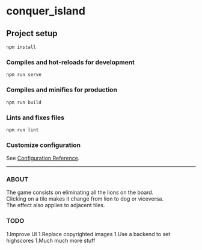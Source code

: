 # conquer_island

## Project setup
```
npm install
```

### Compiles and hot-reloads for development
```
npm run serve
```

### Compiles and minifies for production
```
npm run build
```

### Lints and fixes files
```
npm run lint
```

### Customize configuration
See [Configuration Reference](https://cli.vuejs.org/config/).

---

### ABOUT
The game consists on eliminating all the lions on the board.<br>
Clicking on a tile makes it change from lion to dog or viceversa.<br>
The effect also applies to adjacent tiles.<br>

### TODO
1.Improve UI
1.Replace copyrighted images
1.Use a backend to set highscores
1.Much much more stuff
